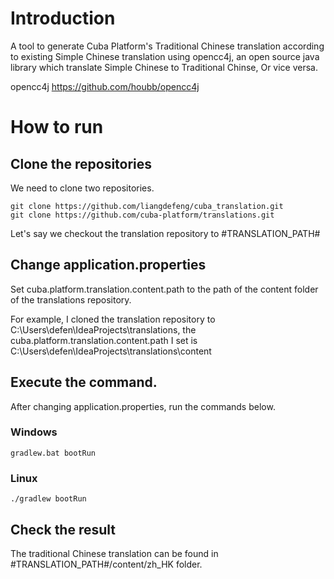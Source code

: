 # Introduction
A tool to generate Cuba Platform's Traditional Chinese translation according to existing Simple Chinese translation using opencc4j, an open source java library which translate Simple Chinese to Traditional Chinse, Or vice versa.

opencc4j
https://github.com/houbb/opencc4j

# How to run
## Clone the repositories
We need to clone two repositories.
```
git clone https://github.com/liangdefeng/cuba_translation.git
git clone https://github.com/cuba-platform/translations.git

```
Let's say we checkout the translation repository to #TRANSLATION_PATH#

## Change application.properties
Set cuba.platform.translation.content.path to the path of the content folder of the translations repository.

For example, I cloned the translation repository to C:\\Users\\defen\\IdeaProjects\\translations, the cuba.platform.translation.content.path I set is  
C:\\Users\\defen\\IdeaProjects\\translations\\content 

## Execute the command.
After changing application.properties, run the commands below.

### Windows
```
gradlew.bat bootRun 
```
### Linux
```
./gradlew bootRun 
```

## Check the result
The traditional Chinese translation can be found in #TRANSLATION_PATH#/content/zh_HK folder.
